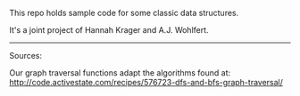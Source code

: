 This repo holds sample code for some classic data structures.

It's a joint project of Hannah Krager and A.J. Wohlfert.
______________

Sources:

Our graph traversal functions adapt the algorithms found at:
http://code.activestate.com/recipes/576723-dfs-and-bfs-graph-traversal/
